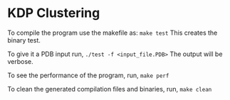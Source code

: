 # KDP Clustering

To compile the program use the makefile as:
`make test`
This creates the binary test.

To give it a PDB input run,
`./test -f <input_file.PDB>`
The output will be verbose.

To see the performance of the program, run,
`make perf`

To clean the generated compilation files and binaries, run,
`make clean`
